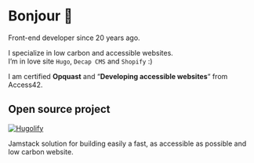 # Bonjour 👋

Front-end developer since 20 years ago.

I specialize in low carbon and accessible websites.\
I’m in love site `Hugo`, `Decap CMS` and `Shopify` :)

I am certified **Opquast** and “**Developing accessible websites**“ from Access42.

## Open source project

[![Hugolify](https://user-images.githubusercontent.com/4457294/221919040-81dc6755-048b-4d9f-8115-2ab968415b0e.png)](https://github.com/Hugolify)

Jamstack solution for building easily a fast, as accessible as possible and low carbon website.
